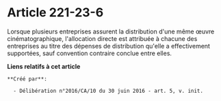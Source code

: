 # Article 221-23-6

Lorsque plusieurs entreprises assurent la distribution d'une même œuvre cinématographique, l'allocation directe est attribuée
à chacune des entreprises au titre des dépenses de distribution qu'elle a effectivement supportées, sauf convention contraire
conclue entre elles.

**Liens relatifs à cet article**

	**Créé par**:

	  - Délibération n°2016/CA/10 du 30 juin 2016 - art. 5, v. init.
